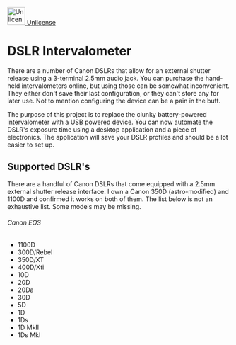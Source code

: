 <a target="_blank" href="https://unlicense.org"><img src="https://unlicense.org/pd-icon.png" alt="Unlicense" width="40"/> Unlicense</a>

# DSLR Intervalometer

There are a number of Canon DSLRs that allow for an external shutter release using a 3-terminal 2.5mm audio jack. You can purchase the hand-held intervalometers online, but using those can be somewhat inconvenient. They either don't save their last configuration, or they can't store any for later use. Not to mention configuring the device can be a pain in the butt. 

The purpose of this project is to replace the clunky battery-powered intervalometer with a USB powered device. You can now automate the DSLR's exposure time using a desktop application and a piece of electronics. The application will save your DSLR profiles and should be a lot easier to set up. 

## Supported DSLR's
There are a handful of Canon DSLRs that come equipped with a 2.5mm external shutter release interface. I own a Canon 350D (astro-modified) and 1100D and confirmed it works on both of them. The list below is not an exhaustive list. Some models may be missing.
###### Canon EOS
- 1100D
- 300D/Rebel
- 350D/XT
- 400D/Xti
- 10D
- 20D
- 20Da
- 30D
- 5D
- 1D
- 1Ds
- 1D MkII
- 1Ds MkI

